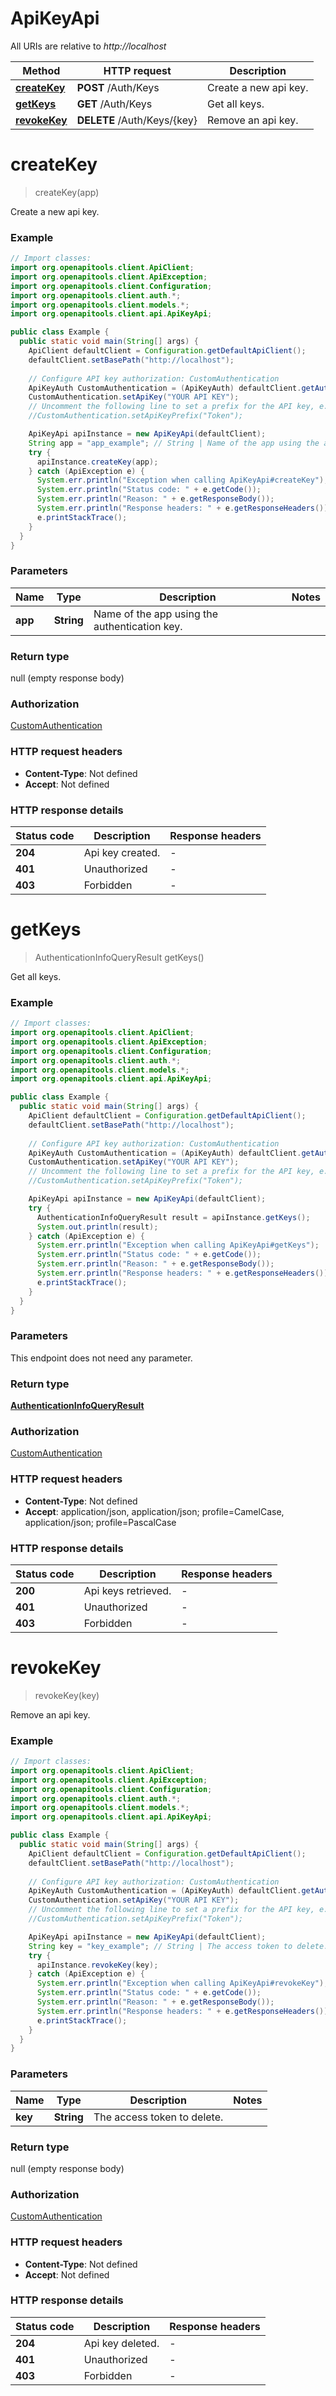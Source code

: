 # ApiKeyApi

All URIs are relative to *http://localhost*

| Method | HTTP request | Description |
|------------- | ------------- | -------------|
| [**createKey**](ApiKeyApi.md#createKey) | **POST** /Auth/Keys | Create a new api key. |
| [**getKeys**](ApiKeyApi.md#getKeys) | **GET** /Auth/Keys | Get all keys. |
| [**revokeKey**](ApiKeyApi.md#revokeKey) | **DELETE** /Auth/Keys/{key} | Remove an api key. |


<a id="createKey"></a>
# **createKey**
> createKey(app)

Create a new api key.

### Example
```java
// Import classes:
import org.openapitools.client.ApiClient;
import org.openapitools.client.ApiException;
import org.openapitools.client.Configuration;
import org.openapitools.client.auth.*;
import org.openapitools.client.models.*;
import org.openapitools.client.api.ApiKeyApi;

public class Example {
  public static void main(String[] args) {
    ApiClient defaultClient = Configuration.getDefaultApiClient();
    defaultClient.setBasePath("http://localhost");
    
    // Configure API key authorization: CustomAuthentication
    ApiKeyAuth CustomAuthentication = (ApiKeyAuth) defaultClient.getAuthentication("CustomAuthentication");
    CustomAuthentication.setApiKey("YOUR API KEY");
    // Uncomment the following line to set a prefix for the API key, e.g. "Token" (defaults to null)
    //CustomAuthentication.setApiKeyPrefix("Token");

    ApiKeyApi apiInstance = new ApiKeyApi(defaultClient);
    String app = "app_example"; // String | Name of the app using the authentication key.
    try {
      apiInstance.createKey(app);
    } catch (ApiException e) {
      System.err.println("Exception when calling ApiKeyApi#createKey");
      System.err.println("Status code: " + e.getCode());
      System.err.println("Reason: " + e.getResponseBody());
      System.err.println("Response headers: " + e.getResponseHeaders());
      e.printStackTrace();
    }
  }
}
```

### Parameters

| Name | Type | Description  | Notes |
|------------- | ------------- | ------------- | -------------|
| **app** | **String**| Name of the app using the authentication key. | |

### Return type

null (empty response body)

### Authorization

[CustomAuthentication](../README.md#CustomAuthentication)

### HTTP request headers

 - **Content-Type**: Not defined
 - **Accept**: Not defined

### HTTP response details
| Status code | Description | Response headers |
|-------------|-------------|------------------|
| **204** | Api key created. |  -  |
| **401** | Unauthorized |  -  |
| **403** | Forbidden |  -  |

<a id="getKeys"></a>
# **getKeys**
> AuthenticationInfoQueryResult getKeys()

Get all keys.

### Example
```java
// Import classes:
import org.openapitools.client.ApiClient;
import org.openapitools.client.ApiException;
import org.openapitools.client.Configuration;
import org.openapitools.client.auth.*;
import org.openapitools.client.models.*;
import org.openapitools.client.api.ApiKeyApi;

public class Example {
  public static void main(String[] args) {
    ApiClient defaultClient = Configuration.getDefaultApiClient();
    defaultClient.setBasePath("http://localhost");
    
    // Configure API key authorization: CustomAuthentication
    ApiKeyAuth CustomAuthentication = (ApiKeyAuth) defaultClient.getAuthentication("CustomAuthentication");
    CustomAuthentication.setApiKey("YOUR API KEY");
    // Uncomment the following line to set a prefix for the API key, e.g. "Token" (defaults to null)
    //CustomAuthentication.setApiKeyPrefix("Token");

    ApiKeyApi apiInstance = new ApiKeyApi(defaultClient);
    try {
      AuthenticationInfoQueryResult result = apiInstance.getKeys();
      System.out.println(result);
    } catch (ApiException e) {
      System.err.println("Exception when calling ApiKeyApi#getKeys");
      System.err.println("Status code: " + e.getCode());
      System.err.println("Reason: " + e.getResponseBody());
      System.err.println("Response headers: " + e.getResponseHeaders());
      e.printStackTrace();
    }
  }
}
```

### Parameters
This endpoint does not need any parameter.

### Return type

[**AuthenticationInfoQueryResult**](AuthenticationInfoQueryResult.md)

### Authorization

[CustomAuthentication](../README.md#CustomAuthentication)

### HTTP request headers

 - **Content-Type**: Not defined
 - **Accept**: application/json, application/json; profile=CamelCase, application/json; profile=PascalCase

### HTTP response details
| Status code | Description | Response headers |
|-------------|-------------|------------------|
| **200** | Api keys retrieved. |  -  |
| **401** | Unauthorized |  -  |
| **403** | Forbidden |  -  |

<a id="revokeKey"></a>
# **revokeKey**
> revokeKey(key)

Remove an api key.

### Example
```java
// Import classes:
import org.openapitools.client.ApiClient;
import org.openapitools.client.ApiException;
import org.openapitools.client.Configuration;
import org.openapitools.client.auth.*;
import org.openapitools.client.models.*;
import org.openapitools.client.api.ApiKeyApi;

public class Example {
  public static void main(String[] args) {
    ApiClient defaultClient = Configuration.getDefaultApiClient();
    defaultClient.setBasePath("http://localhost");
    
    // Configure API key authorization: CustomAuthentication
    ApiKeyAuth CustomAuthentication = (ApiKeyAuth) defaultClient.getAuthentication("CustomAuthentication");
    CustomAuthentication.setApiKey("YOUR API KEY");
    // Uncomment the following line to set a prefix for the API key, e.g. "Token" (defaults to null)
    //CustomAuthentication.setApiKeyPrefix("Token");

    ApiKeyApi apiInstance = new ApiKeyApi(defaultClient);
    String key = "key_example"; // String | The access token to delete.
    try {
      apiInstance.revokeKey(key);
    } catch (ApiException e) {
      System.err.println("Exception when calling ApiKeyApi#revokeKey");
      System.err.println("Status code: " + e.getCode());
      System.err.println("Reason: " + e.getResponseBody());
      System.err.println("Response headers: " + e.getResponseHeaders());
      e.printStackTrace();
    }
  }
}
```

### Parameters

| Name | Type | Description  | Notes |
|------------- | ------------- | ------------- | -------------|
| **key** | **String**| The access token to delete. | |

### Return type

null (empty response body)

### Authorization

[CustomAuthentication](../README.md#CustomAuthentication)

### HTTP request headers

 - **Content-Type**: Not defined
 - **Accept**: Not defined

### HTTP response details
| Status code | Description | Response headers |
|-------------|-------------|------------------|
| **204** | Api key deleted. |  -  |
| **401** | Unauthorized |  -  |
| **403** | Forbidden |  -  |


